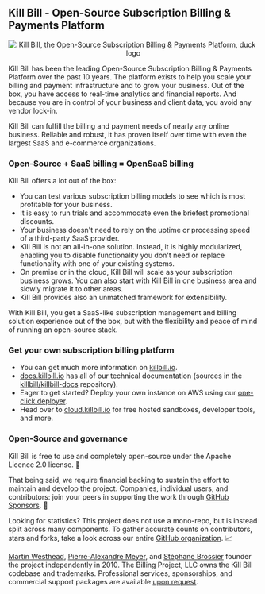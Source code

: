 ## Kill Bill - Open-Source Subscription Billing & Payments Platform

<p align="center">
  <img alt="Kill Bill, the Open-Source Subscription Billing & Payments Platform, duck logo" src="https://github.com/killbill/killbill-docs/raw/v3/userguide/assets/img/logo.png" alt="Kill Bill logo" style="max-width:100%;">
</p>

Kill Bill has been the leading Open-Source Subscription Billing & Payments Platform over the past 10 years. The platform exists to help you scale your billing and payment infrastructure and to grow your business. Out of the box, you have access to real-time analytics and financial reports. And because you are in control of your business and client data, you avoid any vendor lock-in.

Kill Bill can fulfill the billing and payment needs of nearly any online business. Reliable and robust, it has proven itself over time with even the largest SaaS and e-commerce organizations.

### Open-Source + SaaS billing = OpenSaaS billing

Kill Bill offers a lot out of the box:

* You can test various subscription billing models to see which is most profitable for your business.
* It is easy to run trials and accommodate even the briefest promotional discounts.
* Your business doesn't need to rely on the uptime or processing speed of a third-party SaaS provider.
* Kill Bill is not an all-in-one solution. Instead, it is highly modularized, enabling you to disable functionality you don't need or replace functionality with one of your existing systems.
* On premise or in the cloud, Kill Bill will scale as your subscription business grows. You can also start with Kill Bill in one business area and slowly migrate it to other areas.
* Kill Bill provides also an unmatched framework for extensibility.

With Kill Bill, you get a SaaS-like subscription management and billing solution experience out of the box, but with the flexibility and peace of mind of running an open-source stack.

### Get your own subscription billing platform

* You can get much more information on [killbill.io](http://killbill.io).
* [docs.killbill.io](http://docs.killbill.io) has all of our technical documentation (sources in the [killbill/killbill-docs](https://github.com/killbill/killbill-docs) repository).
* Eager to get started? Deploy your own instance on AWS using our [one-click deployer](https://docs.killbill.io/latest/aws.html).
* Head over to [cloud.killbill.io](https://cloud.killbill.io) for free hosted sandboxes, developer tools, and more.

### Open-Source and governance

Kill Bill is free to use and completely open-source under the Apache Licence 2.0 license. 🎉

That being said, we require financial backing to sustain the effort to maintain and develop the project. Companies, individual users, and contributors: join your peers in supporting the work through [GitHub Sponsors](https://github.com/sponsors/killbill). 🍻

Looking for statistics? This project does not use a mono-repo, but is instead split across many components. To gather accurate counts on contributors, stars and forks, take a look across our entire [GitHub organization](https://github.com/killbill). 📈

[Martin Westhead](https://www.linkedin.com/pub/martin-westhead/1/75a/248), [Pierre-Alexandre Meyer](https://www.linkedin.com/in/pierrealexandremeyer), and [Stéphane Brossier](https://www.linkedin.com/in/stephanebrossier) founder the project independently in 2010. The Billing Project, LLC owns the Kill Bill codebase and trademarks. Professional services, sponsorships, and commercial support packages are available [upon request](https://killbill.io/contact-us/).
